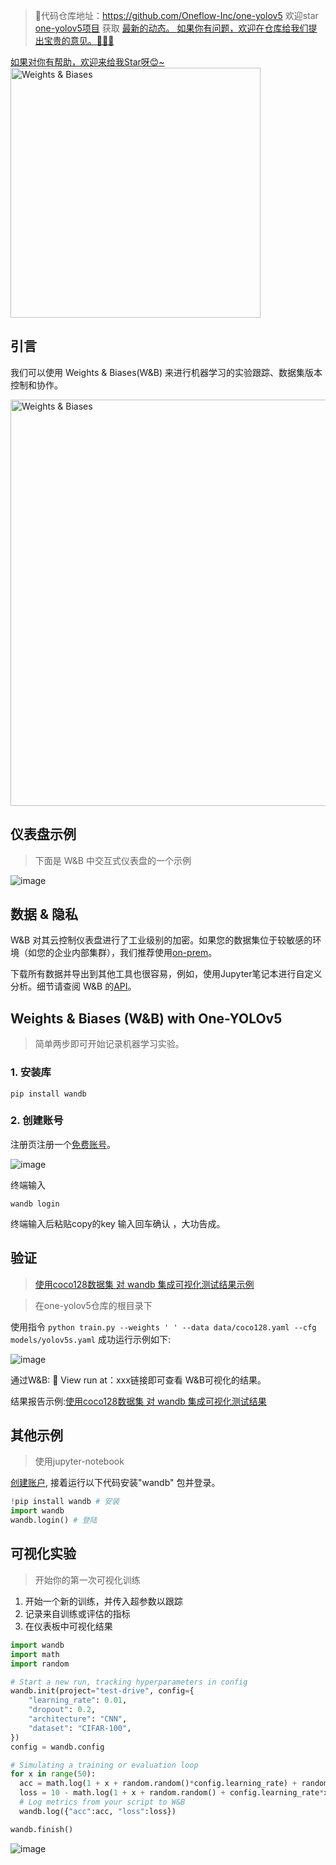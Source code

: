 >🎉代码仓库地址：<a href="https://github.com/Oneflow-Inc/one-yolov5" target="blank">https://github.com/Oneflow-Inc/one-yolov5</a>
欢迎star [one-yolov5项目](https://github.com/Oneflow-Inc/one-yolov5) 获取 <a href="https://github.com/Oneflow-Inc/one-yolov5/tags" target="blank" > 最新的动态。 </a>
<a href="https://github.com/Oneflow-Inc/one-yolov5/issues/new"  target="blank"  > 如果你有问题，欢迎在仓库给我们提出宝贵的意见。🌟🌟🌟 </a>
<a href="https://github.com/Oneflow-Inc/one-yolov5" target="blank" >
如果对你有帮助，欢迎来给我Star呀😊~  </a>

<img src="https://user-images.githubusercontent.com/109639975/205025624-f1f767f0-efce-4018-82ce-e35777b5c61a.png" width="400" alt="Weights & Biases" />



## 引言
我们可以使用 Weights & Biases(W&B) 来进行机器学习的实验跟踪、数据集版本控制和协作。

<div><img /></div>

<img src="https://user-images.githubusercontent.com/109639975/205025761-f1bb0aea-3b43-484e-9259-7e5966fa8689.png" width="650" alt="Weights & Biases" />

<div><img /></div>

##  仪表盘示例
> 下面是 W&B 中交互式仪表盘的一个示例

![image](https://user-images.githubusercontent.com/109639975/205029427-ae42bb53-926a-49bd-8728-d45de5b954b8.png)


## 数据 & 隐私

W&B 对其云控制仪表盘进行了工业级别的加密。如果您的数据集位于较敏感的环境（如您的企业内部集群），我们推荐使用[on-prem](https://docs.wandb.com/self-hosted)。

下载所有数据并导出到其他工具也很容易，例如，使用Jupyter笔记本进行自定义分析。细节请查阅 W&B 的[API](https://docs.wandb.com/library/api)。


## **Weights & Biases** (W&B) with One-YOLOv5

> 简单两步即可开始记录机器学习实验。


### 1. 安装库

```shell
pip install wandb
```

### 2. 创建账号

注册页注册一个[免费账号](https://wandb.ai/login?signup=true)。

![image](https://user-images.githubusercontent.com/109639975/204803891-9e0bdd4f-05b3-40d4-8b26-f609d8123f2f.png)

终端输入
```shell 
wandb login
```
终端输入后粘贴copy的key 输入回车确认 ，大功告成。

## 验证

> [使用coco128数据集 对 wandb 集成可视化测试结果示例](https://wandb.ai/wearmheart/YOLOv5/runs/3si719qd?workspace=user-wearmheart)

> 在one-yolov5仓库的根目录下

使用指令 ` python train.py --weights ' ' --data data/coco128.yaml --cfg models/yolov5s.yaml `
成功运行示例如下:

![image](https://user-images.githubusercontent.com/109639975/204806938-58fe5e40-b82a-4584-b764-8ea4f2107091.png)

通过W&B: 🚀 View run at：xxx链接即可查看 W&B可视化的结果。

结果报告示例:[使用coco128数据集 对 wandb 集成可视化测试结果](https://wandb.ai/wearmheart/YOLOv5/runs/3si719qd?workspace=user-wearmheart)

## 其他示例

> 使用jupyter-notebook

[创建账户](wandb.ai), 
接着运行以下代码安装"wandb" 包并登录。


```python
!pip install wandb # 安装
import wandb
wandb.login() # 登陆
```


## 可视化实验

> 开始你的第一次可视化训练


1. 开始一个新的训练，并传入超参数以跟踪
2. 记录来自训练或评估的指标
3. 在仪表板中可视化结果


```python
import wandb
import math
import random

# Start a new run, tracking hyperparameters in config
wandb.init(project="test-drive", config={
    "learning_rate": 0.01,
    "dropout": 0.2,
    "architecture": "CNN",
    "dataset": "CIFAR-100",
})
config = wandb.config

# Simulating a training or evaluation loop
for x in range(50):
  acc = math.log(1 + x + random.random()*config.learning_rate) + random.random() + config.dropout
  loss = 10 - math.log(1 + x + random.random() + config.learning_rate*x) + random.random() + config.dropout
  # Log metrics from your script to W&B
  wandb.log({"acc":acc, "loss":loss})

wandb.finish() 
```

![image](https://user-images.githubusercontent.com/109639975/205026937-dad46966-833c-41d7-98b9-7db51ab3b618.png)




